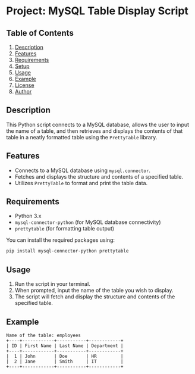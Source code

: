 # Project: MySQL Table Display Script

## Table of Contents

1. [Description](#description)
2. [Features](#features)
3. [Requirements](#requirements)
4. [Setup](#setup)
5. [Usage](#usage)
6. [Example](#example)
7. [License](#license)
8. [Author](#author)

## Description

This Python script connects to a MySQL database, allows the user to input the name of a table, and then retrieves and displays the contents of that table in a neatly formatted table using the `PrettyTable` library.

## Features

- Connects to a MySQL database using `mysql.connector`.
- Fetches and displays the structure and contents of a specified table.
- Utilizes `PrettyTable` to format and print the table data.

## Requirements

- Python 3.x
- `mysql-connector-python` (for MySQL database connectivity)
- `prettytable` (for formatting table output)

You can install the required packages using:

```bash
pip install mysql-connector-python prettytable
```
## Usage

1. Run the script in your terminal.
2. When prompted, input the name of the table you wish to display.
3. The script will fetch and display the structure and contents of the specified table.

## Example

```text
Name of the table: employees
+----+------------+-----------+------------+
| ID | First Name | Last Name | Department |
+----+------------+-----------+------------+
|  1 | John       | Doe       | HR         |
|  2 | Jane       | Smith     | IT         |
+----+------------+-----------+------------+
```
